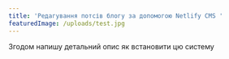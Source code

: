 ```yaml
---
title: 'Редагування потсів блогу за допомогою Netlify CMS '
featuredImage: /uploads/test.jpg
---
```

Згодом напишу детальний опис як встановити цю систему
